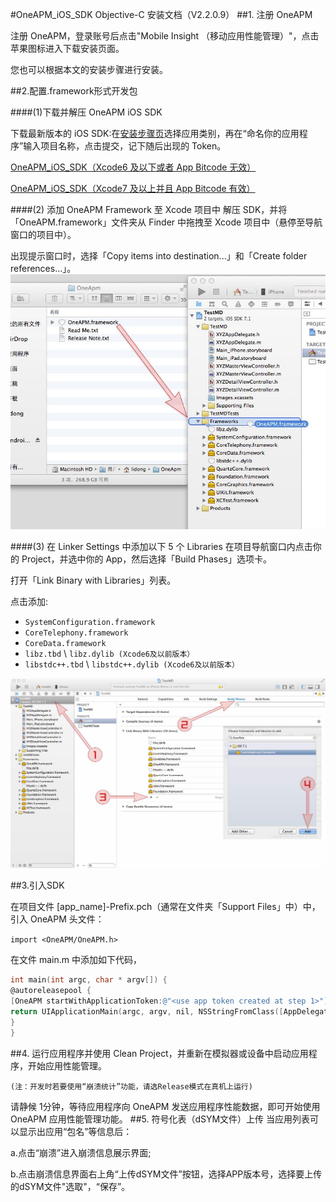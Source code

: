 #OneAPM_iOS_SDK Objective-C 安装文档（V2.2.0.9）
##1. 注册 OneAPM

注册 OneAPM，登录账号后点击"Mobile Insight （移动应用性能管理）"，点击苹果图标进入下载安装页面。

您也可以根据本文的安装步骤进行安装。

##2.配置.framework形式开发包


####(1)下载并解压 OneAPM iOS SDK

下载最新版本的 iOS SDK:在[安装步骤页](https://mobile.oneapm.com/mobile/app/setup#/)选择应用类别，再在“命名你的应用程序”输入项目名称，点击提交，记下随后出现的 Token。 

[OneAPM_iOS_SDK（Xcode6 及以下或者 App Bitcode 无效）](https://download.oneapm.com/ios_agent/iOS_SDK_latest_Xcode6.zip)

 [OneAPM_iOS_SDK（Xcode7 及以上并且 App Bitcode 有效）](https://download.oneapm.com/ios_agent/iOS_SDK_latest_Xcode7.zip)
 
####(2) 添加 OneAPM Framework 至 Xcode 项目中
解压 SDK，并将「OneAPM.framework」文件夹从 Finder 中拖拽至 Xcode 项目中（悬停至导航窗口的项目中）。

出现提示窗口时，选择「Copy items into destination...」和「Create folder references...」。
![](mi-ios-1.jpg)

####(3) 在 Linker Settings 中添加以下 5 个 Libraries
在项目导航窗口内点击你的 Project，并选中你的 App，然后选择「Build Phases」选项卡。

打开「Link Binary with Libraries」列表。

点击添加:

- `SystemConfiguration.framework`
- `CoreTelephony.framework`
- `CoreData.framework`
- `libz.tbd` \ `libz.dylib (Xcode6及以前版本）`
- `libstdc++.tbd` \ `libstdc++.dylib (Xcode6及以前版本）`

![Libraries](mi-ios-2.jpg)


##3.引入SDK

在项目文件 [app_name]-Prefix.pch（通常在文件夹「Support Files」中）中，引入 OneAPM 头文件：

`
import <OneAPM/OneAPM.h>
`

在文件 main.m 中添加如下代码，

```objective-c
int main(int argc, char * argv[]) {
@autoreleasepool {
[OneAPM startWithApplicationToken:@"<use app token created at step 1>"];
return UIApplicationMain(argc, argv, nil, NSStringFromClass([AppDelegate class]));
}
}
```

##4. 运行应用程序并使用
Clean Project，并重新在模拟器或设备中启动应用程序，开始应用性能管理。

`(注：开发时若要使用“崩溃统计”功能，请选Release模式在真机上运行)`

请静候 1分钟，等待应用程序向 OneAPM 发送应用程序性能数据，即可开始使用 OneAPM 应用性能管理功能。
##5. 符号化表（dSYM文件）上传
当应用列表可以显示出应用“包名”等信息后：

a.点击“崩溃”进入崩溃信息展示界面;

b.点击崩溃信息界面右上角“上传dSYM文件”按钮，选择APP版本号，选择要上传的dSYM文件"选取"，“保存”。
